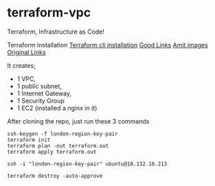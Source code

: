 # terraform-vpc
Terraform, Infrastructure as Code! 

Terraform installation
[Terraform cli installation](https://learn.hashicorp.com/tutorials/terraform/install-cli)
[Good Links](https://www.endava.com/en/blog/Engineering/2019/11-Things-I-wish-I-knew-before-working-with-Terraform-I)
[Amit images](https://uec-images.ubuntu.com/query/bionic/server/released.txt)
[Original Links](https://medium.com/@aliatakan/terraform-create-a-vpc-subnets-and-more-6ef43f0bf4c1)

It creates; 
* 1 VPC, 
* 1 public subnet, 
* 1 Internet Gateway, 
* 1 Security Group
* 1 EC2 (installed a nginx in it)

After cloning the repo, just run these 3 commands

```
ssh-keygen -f london-region-key-pair
terraform init
terraform plan -out terraform.out
terraform apply terraform.out

ssh -i "london-region-key-pair" ubuntu@18.132.16.213

terraform destroy -auto-approve
```